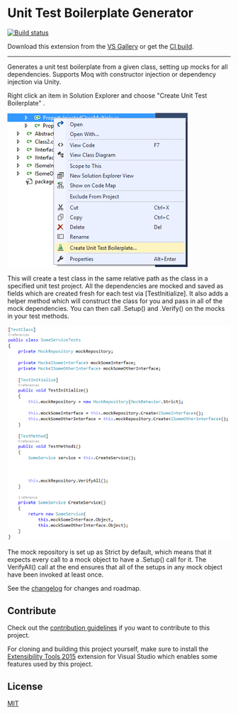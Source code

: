 # Unit Test Boilerplate Generator

[![Build status](https://ci.appveyor.com/api/projects/status/7ecfxkoe7sj4nw5h?svg=true)](https://ci.appveyor.com/project/RandomEngy/unittestboilerplategenerator)

Download this extension from the [VS Gallery](http://vsixgallery.com/extension/UnitTestBoilerplate.RandomEngy.ca0bb824-eb5a-41a8-ab39-3b81f03ba3fe/)
or get the [CI build](http://vsixgallery.com/extension/UnitTestBoilerplate.RandomEngy.ca0bb824-eb5a-41a8-ab39-3b81f03ba3fe/).

---------------------------------------

Generates a unit test boilerplate from a given class, setting up mocks for all dependencies. Supports Moq with constructor injection or dependency injection via Unity.

Right click an item in Solution Explorer and choose "Create Unit Test Boilerplate" .

![Before Screenshot](BeforeScreenshot.png)

This will create a test class in the same relative path as the class in a specified unit test project.
All the dependencies are mocked and saved as fields which are created fresh for each test via [TestInitialize].
It also adds a helper method which will construct the class for you and pass in all of the mock dependencies.
You can then call .Setup() and .Verify() on the mocks in your test methods.

![After Screenshot](AfterScreenshot.png)

The mock repository is set up as Strict by default, which means that it expects every call to a mock object
to have a .Setup() call for it. The VerifyAll() call at the end ensures that all of the setups in any mock
object have been invoked at least once.

See the [changelog](CHANGELOG.md) for changes and roadmap.

## Contribute
Check out the [contribution guidelines](CONTRIBUTING.md)
if you want to contribute to this project.

For cloning and building this project yourself, make sure
to install the
[Extensibility Tools 2015](https://visualstudiogallery.msdn.microsoft.com/ab39a092-1343-46e2-b0f1-6a3f91155aa6)
extension for Visual Studio which enables some features
used by this project.

## License
[MIT](LICENSE)